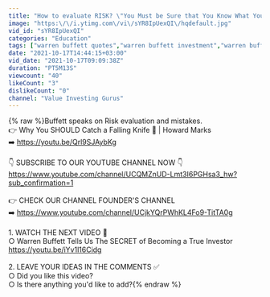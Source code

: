 ```yaml
---
title: "How to evaluate RISK? \"You Must be Sure that You Know What You're Doing\" | Warren Buffett"
image: "https:\/\/i.ytimg.com\/vi\/sYR8IpUexQI\/hqdefault.jpg"
vid_id: "sYR8IpUexQI"
categories: "Education"
tags: ["warren buffett quotes","warren buffett investment","warren buffett strategy"]
date: "2021-10-17T14:44:15+03:00"
vid_date: "2021-10-17T09:09:38Z"
duration: "PT5M13S"
viewcount: "40"
likeCount: "3"
dislikeCount: "0"
channel: "Value Investing Gurus"
---
```

{% raw %}Buffett speaks on Risk evaluation and mistakes.<br />👉 Why You SHOULD Catch a Falling Knife 🔪 | Howard Marks<br />➡️ <a rel="nofollow" target="blank" href="https://youtu.be/Qrl9SJAybKg">https://youtu.be/Qrl9SJAybKg</a><br /><br />👇 SUBSCRIBE TO OUR YOUTUBE CHANNEL NOW 👇<br /><a rel="nofollow" target="blank" href="https://www.youtube.com/channel/UCQMZnUD-Lmt3I6PGHsa3_hw?sub_confirmation=1">https://www.youtube.com/channel/UCQMZnUD-Lmt3I6PGHsa3_hw?sub_confirmation=1</a><br /><br />👉 CHECK OUR CHANNEL FOUNDER'S CHANNEL<br />➡️ <a rel="nofollow" target="blank" href="https://www.youtube.com/channel/UCjkYQrPWhKL4Fo9-TitTA0g">https://www.youtube.com/channel/UCjkYQrPWhKL4Fo9-TitTA0g</a><br /><br />1. WATCH THE NEXT VIDEO 🎦<br />○ Warren Buffett Tells Us The SECRET of Becoming a True Investor<br /><a rel="nofollow" target="blank" href="https://youtu.be/iYv1l16Cidg">https://youtu.be/iYv1l16Cidg</a><br /><br />2. LEAVE YOUR IDEAS IN THE COMMENTS ✅<br />○ Did you like this video?<br />○ Is there anything you'd like to add?{% endraw %}
